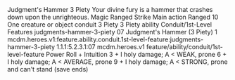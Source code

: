 <ability>
  <name>Judgment&apos;s Hammer</name>
  <cost>3 Piety</cost>
  <flavor>Your divine fury is a hammer that crashes down upon the unrighteous.</flavor>
  <keywords>
    <keyword>Magic</keyword>
    <keyword>Ranged</keyword>
    <keyword>Strike</keyword>
  </keywords>
  <type>Main action</type>
  <distance>Ranged 10</distance>
  <target>One creature or object</target>
  <metadata>
    <class>conduit</class>
    <cost>3 Piety</cost>
    <cost_amount>3</cost_amount>
    <cost_resource>Piety</cost_resource>
    <feature_type>ability</feature_type>
    <file_dpath>Conduit/1st-Level Features</file_dpath>
    <item_id>judgments-hammer-3-piety</item_id>
    <item_index>07</item_index>
    <item_name>Judgment&apos;s Hammer (3 Piety)</item_name>
    <level>1</level>
    <scc>mcdm.heroes.v1:feature.ability.conduit.1st-level-feature:judgments-hammer-3-piety</scc>
    <scdc>1.1.1:5.2.3.1:07</scdc>
    <source>mcdm.heroes.v1</source>
    <type>feature/ability/conduit/1st-level-feature</type>
  </metadata>
  <effects>
    <effect type="roll">
      <roll>Power Roll + Intuition</roll>
      <t1>3 + I holy damage; A &lt; WEAK, prone</t1>
      <t2>6 + I holy damage; A &lt; AVERAGE, prone</t2>
      <t3>9 + I holy damage; A &lt; STRONG, prone and can&apos;t stand (save ends)</t3>
    </effect>
  </effects>
</ability>
